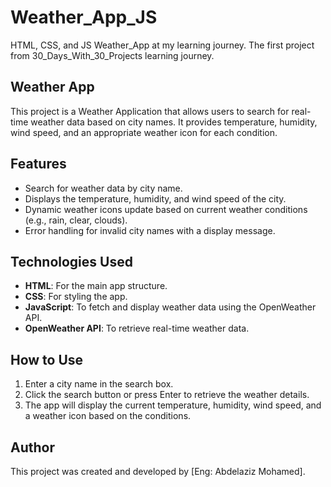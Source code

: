 # Weather_App_JS
HTML, CSS, and JS Weather_App at my learning journey. The first project from 30_Days_With_30_Projects learning journey.

## Weather App
This project is a Weather Application that allows users to search for real-time weather data based on city names. 
It provides temperature, humidity, wind speed, and an appropriate weather icon for each condition.

## Features
- Search for weather data by city name.
- Displays the temperature, humidity, and wind speed of the city.
- Dynamic weather icons update based on current weather conditions (e.g., rain, clear, clouds).
- Error handling for invalid city names with a display message.

## Technologies Used
- **HTML**: For the main app structure.
- **CSS**: For styling the app.
- **JavaScript**: To fetch and display weather data using the OpenWeather API.
- **OpenWeather API**: To retrieve real-time weather data.

## How to Use
1. Enter a city name in the search box.
2. Click the search button or press Enter to retrieve the weather details.
3. The app will display the current temperature, humidity, wind speed, and a weather icon based on the conditions.

## Author
This project was created and developed by [Eng: Abdelaziz Mohamed].